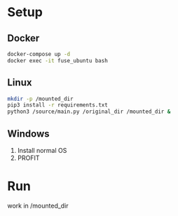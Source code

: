 # Setup

## Docker

``` bash
docker-compose up -d 
docker exec -it fuse_ubuntu bash
```

## Linux

``` bash
mkdir -p /mounted_dir
pip3 install -r requirements.txt
python3 /source/main.py /original_dir /mounted_dir &
```

## Windows

1. Install normal OS
2. PROFIT

# Run

work in /mounted_dir
